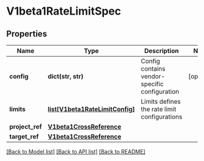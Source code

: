 # V1beta1RateLimitSpec

## Properties

| Name       | Type               | Description                                   | Notes      |
|------------|--------------------|-----------------------------------------------|------------|
| **config** | **dict(str, str)** | Config contains vendor-specific configuration | [optional] |
| **limits**      | [**list[V1beta1RateLimitConfig]**](V1beta1RateLimitConfig.md) | Limits defines the rate limit configurations  |
| **project_ref** | [**V1beta1CrossReference**](V1beta1CrossReference.md)         |                                               |
| **target_ref**  | [**V1beta1CrossReference**](V1beta1CrossReference.md)         |                                               |

[[Back to Model list]](../README.md#documentation-for-models) [[Back to API list]](../README.md#documentation-for-api-endpoints) [[Back to README]](../README.md)
